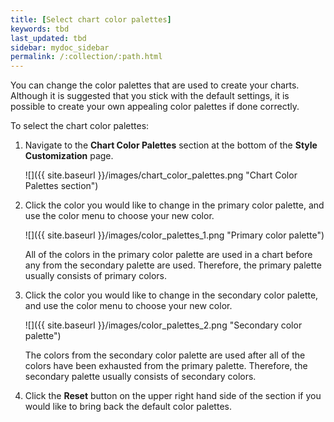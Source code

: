 ```yaml
---
title: [Select chart color palettes]
keywords: tbd
last_updated: tbd
sidebar: mydoc_sidebar
permalink: /:collection/:path.html
---
```

You can change the color palettes that are used to create your charts. Although it is suggested that you stick with the default settings, it is possible to create your own appealing color palettes if done correctly.

To select the chart color palettes:

1. Navigate to the **Chart Color Palettes** section at the bottom of the **Style Customization** page.

     ![]({{ site.baseurl }}/images/chart_color_palettes.png "Chart Color Palettes section")

2. Click the color you would like to change in the primary color palette, and use the color menu to choose your new color.

     ![]({{ site.baseurl }}/images/color_palettes_1.png "Primary color palette")

    All of the colors in the primary color palette are used in a chart before any from the secondary palette are used. Therefore, the primary palette usually consists of primary colors.

3. Click the color you would like to change in the secondary color palette, and use the color menu to choose your new color.

     ![]({{ site.baseurl }}/images/color_palettes_2.png "Secondary color palette")

    The colors from the secondary color palette are used after all of the colors have been exhausted from the primary palette. Therefore, the secondary palette usually consists of secondary colors.

4. Click the **Reset** button on the upper right hand side of the section if you would like to bring back the default color palettes.
